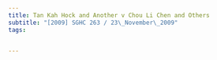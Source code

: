 ```yaml
---
title: Tan Kah Hock and Another v Chou Li Chen and Others 
subtitle: "[2009] SGHC 263 / 23\_November\_2009"
tags:


---
```


